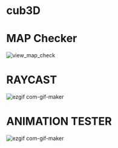 # cub3D
# MAP Checker
![view_map_check](https://user-images.githubusercontent.com/55319859/174980790-9e09f8b3-a748-4364-a124-d2e808a32828.gif)

# RAYCAST
![ezgif com-gif-maker](https://user-images.githubusercontent.com/55319859/182047128-0cdf5c74-352f-430f-9434-04be0c48869e.gif)

# ANIMATION TESTER
![ezgif com-gif-maker](https://user-images.githubusercontent.com/55319859/182713875-79a2ba3a-91d0-4695-af1e-51440b1b3c40.gif)
